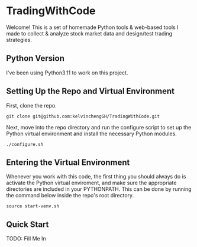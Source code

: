 # TradingWithCode
Welcome! This is a set of homemade Python tools & web-based tools I made to collect & analyze stock market data and design/test trading strategies.

## Python Version
I've been using Python3.11 to work on this project. 

## Setting Up the Repo and Virtual Environment
First, clone the repo.
```
git clone git@github.com:kelvinchengGH/TradingWithCode.git
```
Next, move into the repo directory and run the configure script to set up the Python virtual environment and install the necessary Python modules.
```
./configure.sh
```

## Entering the Virtual Environment
Whenever you work with this code, the first thing you should always do is activate the Python virtual enviroment, and make sure the appropriate directories are included in your PYTHONPATH. This can be done by running the command below inside the repo's root directory.
```
source start-venv.sh
```

## Quick Start
TODO: Fill Me In
